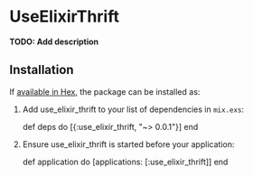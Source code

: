 # UseElixirThrift

**TODO: Add description**

## Installation

If [available in Hex](https://hex.pm/docs/publish), the package can be installed as:

  1. Add use_elixir_thrift to your list of dependencies in `mix.exs`:

        def deps do
          [{:use_elixir_thrift, "~> 0.0.1"}]
        end

  2. Ensure use_elixir_thrift is started before your application:

        def application do
          [applications: [:use_elixir_thrift]]
        end

